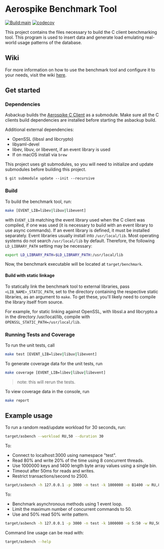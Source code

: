 # Aerospike Benchmark Tool

[![Build:main](https://github.com/aerospike/aerospike-benchmark/actions/workflows/benchmark-build.yml/badge.svg?branch=main)](https://github.com/aerospike/aerospike-benchmark/actions/workflows/benchmark-build.yml)
[![codecov](https://codecov.io/gh/aerospike/aerospike-benchmark/branch/main/graph/badge.svg?token=TPGZT8V6AA)](https://codecov.io/gh/aerospike/aerospike-benchmark)

This project contains the files necessary to build the C client benchmarking tool.  This program is used to insert data and generate load emulating real-world usage patterns of the database.

## Wiki
For more information on how to use the benchmark tool and configure it to your needs, visit the wiki [here](https://github.com/aerospike/aerospike-benchmark/wiki).

## Get started

### Dependencies

Asbackup builds the [Aerospike C Client](https://github.com/aerospike/aerospike-client-c) as a submodule.
Make sure all the C clients build dependencies are installed before starting the asbackup build.

Additional external dependencies:
 * OpenSSL (libssl and libcrypto)
 * libyaml-devel
 * libev, libuv, or libevent, if an event library is used
 * If on macOS install via `brew`

This project uses git submodules, so you will need to initialize and update submodules before building this project.

	$ git submodule update --init --recursive

### Build

To build the benchmark tool, run:
```sh
make [EVENT_LIB=libev|libuv|libevent]
```
with `EVENT_LIB` matching the event library used when the C client was compiled, if one was used (it is necessary to build with an event library to use async commands). If an event library is defined, it must be installed separately. Event libraries usually install into `/usr/local/lib`. Most operating systems do not search `/usr/local/lib` by default. Therefore, the following `LD_LIBRARY_PATH` setting may be necessary:
```sh
export LD_LIBRARY_PATH=$LD_LIBRARY_PATH:/usr/local/lib
```

Now, the benchmark executable will be located at `target/benchmark`.


#### Build with static linkage

To statically link the benchmark tool to external libraries, pass `<LIB_NAME>_STATIC_PATH`, set to the directory containing the respective static libraries, as an argument to `make`. To get these, you'll likely need to compile the library itself from source.

For example, for static linking against OpenSSL, with libssl.a and libcrypto.a in the directory /usr/local/lib, compile with `OPENSSL_STATIC_PATH=/usr/local/lib`.


### Running Tests and Coverage

To run the unit tests, call

```sh
make test [EVENT_LIB=libev|libuv|libevent]
```

To generate coverage data for the unit tests, run

```sh
make coverage [EVENT_LIB=libev|libuv|libevent]
```
> note: this will rerun the tests.

To view coverage data in the console, run

```sh
make report
```

## Example usage

To run a random read/update workload for 30 seconds, run:
```sh
target/asbench --workload RU,50 --duration 30
```

To:
 * Connect to localhost:3000 using namespace "test".
 * Read 80% and write 20% of the time using 8 concurrent threads.
 * Use 1000000 keys and 1400 length byte array values using a single bin.
 * Timeout after 50ms for reads and writes.
 * Restrict transactions/second to 2500.
```sh
target/asbench -h 127.0.0.1 -p 3000 -n test -k 1000000 -o B1400 -w RU,80 -g 2500 -T 50 -z 8
```

To:
 * Benchmark asynchronous methods using 1 event loop.
 * Limit the maximum number of concurrent commands to 50.
 * Use and 50% read 50% write pattern.
```sh
target/asbench -h 127.0.0.1 -p 3000 -n test -k 1000000 -o S:50 -w RU,50 --async --asyncMaxCommands 50 --eventLoops 1
```

Command line usage can be read with:
```sh
target/asbench --help
```
